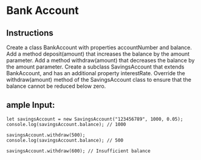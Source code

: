 # Bank Account

## Instructions

Create a class BankAccount with properties accountNumber and balance. Add a method deposit(amount) that increases the balance by the amount parameter. Add a method withdraw(amount) that decreases the balance by the amount parameter. Create a subclass SavingsAccount that extends BankAccount, and has an additional property interestRate. Override the withdraw(amount) method of the SavingsAccount class to ensure that the balance cannot be reduced below zero.

## ample Input:

```
let savingsAccount = new SavingsAccount("123456789", 1000, 0.05);
console.log(savingsAccount.balance); // 1000

savingsAccount.withdraw(500);
console.log(savingsAccount.balance); // 500

savingsAccount.withdraw(600); // Insufficient balance
```
